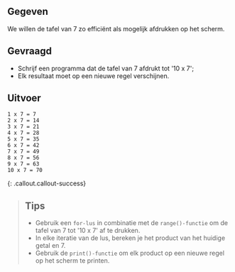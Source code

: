 ## Gegeven
We willen de tafel van 7 zo efficiënt als mogelijk afdrukken op het scherm. 

## Gevraagd
* Schrijf een programma dat de tafel van 7 afdrukt tot '10 x 7';
* Elk resultaat moet op een nieuwe regel verschijnen.

## Uitvoer
```
1 x 7 = 7
2 x 7 = 14
3 x 7 = 21
4 x 7 = 28
5 x 7 = 35
6 x 7 = 42
7 x 7 = 49
8 x 7 = 56
9 x 7 = 63
10 x 7 = 70

```

{: .callout.callout-success}
>## Tips
>* Gebruik een `for-lus` in combinatie met de `range()-functie` om de tafel van 7 tot '10 x 7' af te drukken.
>* In elke iteratie van de lus, bereken je het product van het huidige getal en 7.
>* Gebruik de `print()-functie` om elk product op een nieuwe regel op het scherm te printen.
